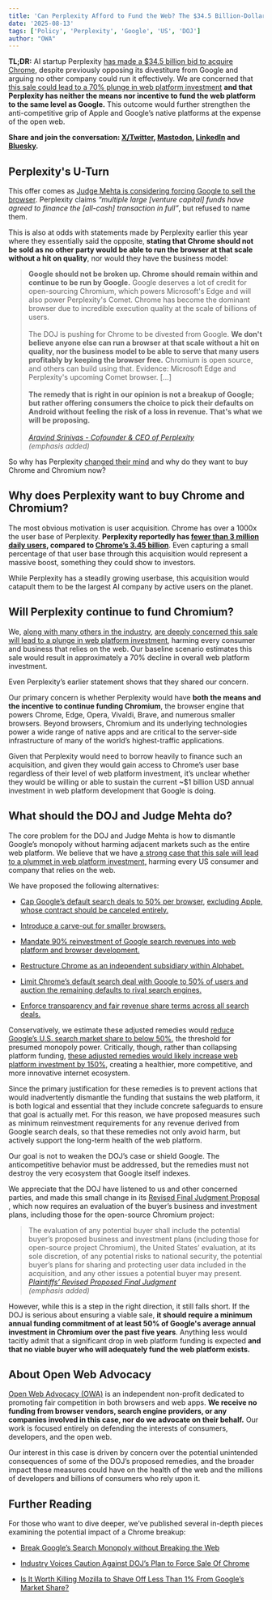 ```yaml
---
title: 'Can Perplexity Afford to Fund the Web? The $34.5 Billion-Dollar Question'
date: '2025-08-13'
tags: ['Policy', 'Perplexity', 'Google', 'US', 'DOJ']
author: "OWA"
---
```


**TL;DR:** AI startup Perplexity [has made a $34.5 billion bid to acquire Chrome](https://www.ft.com/content/d357d9d0-2a03-493a-b73b-e21b16b8ba37), despite previously opposing its divestiture from Google and arguing no other company could run it effectively. We are concerned that [this sale could lead to a 70% plunge in web platform investment](https://open-web-advocacy.org/blog/break-googles-search-monopoly-without-breaking-the-web/) **and that Perplexity has neither the means nor incentive to fund the web platform to the same level as Google.** This outcome would further strengthen the anti-competitive grip of Apple and Google’s native platforms at the expense of the open web.

**Share and join the conversation: [X/Twitter](https://x.com/OpenWebAdvocacy/status/1955541450210558127), [Mastodon](https://mastodon.social/@owa/115020426457933314), [LinkedIn](https://www.linkedin.com/posts/open-web-advocacy_can-perplexity-afford-to-fund-the-web-the-activity-7361308258873040896-pkDE) and [Bluesky](https://bsky.app/profile/open-web-advocacy.org/post/3lwbel2zuwk2b).**

## Perplexity's U-Turn

This offer comes as [Judge Mehta is considering forcing Google to sell the browser](https://open-web-advocacy.org/blog/break-googles-search-monopoly-without-breaking-the-web/#quick-primer-on-the-doj%E2%80%99s-case:~:text=Google%20must%20promptly%20and%20fully%20divest%20Chrome%2C%20to%20a%20buyer%20approved%20by%20the%20Plaintiffs%20in%20their%20sole%20discretion%20subject%20to%20terms%20that%20the%20Court%20and%20Plaintiffs%20approve.). Perplexity claims *“multiple large \[venture capital\] funds have agreed to finance the \[all-cash\] transaction in full”*, but refused to name them.

This is also at odds with statements made by Perplexity earlier this year where they essentially said the opposite, **stating that <span style="color: var(--main-color);">Chrome should not be sold</span> as no other party would be able to run the browser at that scale without a hit on quality**, nor would they have the business model:

> **Google should not be broken up. Chrome should remain within and continue to be run by Google.** Google deserves a lot of credit for open-sourcing Chromium, which powers Microsoft's Edge and will also power Perplexity's Comet. Chrome has become the dominant browser due to incredible execution quality at the scale of billions of users.<br><br>
> The DOJ is pushing for Chrome to be divested from Google. **We don't believe anyone else can run a browser at that scale without a hit on quality, nor the business model to be able to serve that many users profitably by keeping the browser free.** Chromium is open source, and others can build using that. Evidence: Microsoft Edge and Perplexity's upcoming Comet browser. \[...\]<br><br>
> **The remedy that is right in our opinion is not a breakup of Google; but rather offering consumers the choice to pick their defaults on Android without feeling the risk of a loss in revenue. That's what we will be proposing.**<br><br>
> <cite>[Aravind Srinivas - Cofounder & CEO of Perplexity](https://open-web-advocacy.org/blog/industry-voices-caution-against-dojs-plan-to-force-sale-of-chrome/#:~:text=%23-,Aravind%20Srinivas%20%2D%20Cofounder%20%26%20CEO%20of%20Perplexity,-Perplexity%20has%20been)<br>(emphasis added)</cite>

So why has Perplexity [changed their mind](https://www.ft.com/content/d357d9d0-2a03-493a-b73b-e21b16b8ba37) and why do they want to buy Chrome and Chromium now?

## Why does Perplexity want to buy Chrome and Chromium?

The most obvious motivation is user acquisition. Chrome has over a 1000x the user base of Perplexity.  **Perplexity reportedly has [fewer than <span style="color: var(--main-color);">3 million daily users</span>](https://www.demandsage.com/perplexity-ai-statistics/#:~:text=Approximately%202%20million%20people%20worldwide%20visit%20Perplexity%20AI%20daily.), compared to [<span style="color: var(--main-color);">Chrome’s 3.45 billion</span>](https://backlinko.com/chrome-users#:~:text=An%20estimated%203.45%20billion%20internet%20users%20globally%20use%20Chrome%20as%20their%20browser.)**. Even capturing a small percentage of that user base through this acquisition would represent a massive boost, something they could show to investors.

While Perplexity has a steadily growing userbase, this acquisition would catapult them to be the largest AI company by active users on the planet.

## Will Perplexity continue to fund Chromium?

We, [along with many others in the industry](https://open-web-advocacy.org/blog/industry-voices-caution-against-dojs-plan-to-force-sale-of-chrome/), [are deeply concerned this sale will lead to a plunge in web platform investment](https://open-web-advocacy.org/blog/break-googles-search-monopoly-without-breaking-the-web/), harming every consumer and business that relies on the web. Our baseline scenario estimates this sale would result in approximately a 70% decline in overall web platform investment.

Even Perplexity’s  earlier statement shows that they shared our concern.

Our primary concern is whether Perplexity would have **both the means and the incentive** **to continue funding Chromium**, the browser engine that powers Chrome, Edge, Opera, Vivaldi, Brave, and numerous smaller browsers. Beyond browsers, Chromium and its underlying technologies power a wide range of native apps and are critical to the server-side infrastructure of many of the world’s highest-traffic applications.

Given that Perplexity would need to borrow heavily to finance such an acquisition, and given they would gain access to Chrome’s user base regardless of their level of web platform investment, it’s unclear whether they would be willing or able to sustain the current \~$1 billion USD annual investment in web platform development that Google is doing.

## What should the DOJ and Judge Mehta do?

The core problem for the DOJ and Judge Mehta is how to dismantle Google’s monopoly without harming adjacent markets such as the entire web platform. We believe that we have [a strong case that this sale will lead to a plummet in web platform investment,](https://open-web-advocacy.org/blog/break-googles-search-monopoly-without-breaking-the-web/) harming every US consumer and company that relies on the web.

We have proposed the following alternatives:

* [Cap Google’s default search deals to 50% per browser](https://open-web-advocacy.org/blog/break-googles-search-monopoly-without-breaking-the-web/#permit-browser-search-default-deals-up-to-50%25-market-share%2C-excluding-apple), [excluding Apple, whose contract should be canceled entirely.](https://open-web-advocacy.org/blog/break-googles-search-monopoly-without-breaking-the-web/#terminate-the-apple-google-search-agreement)

* [Introduce a carve-out for smaller browsers.](https://open-web-advocacy.org/blog/break-googles-search-monopoly-without-breaking-the-web/#carve-out-for-smaller-browsers)

* [Mandate 90% reinvestment of Google search revenues into web platform and browser development.](https://open-web-advocacy.org/blog/break-googles-search-monopoly-without-breaking-the-web/#require-reinvestment-of-search-revenue-into-browser-and-web-platform-development)

* [Restructure Chrome as an independent subsidiary within Alphabet.](https://open-web-advocacy.org/blog/break-googles-search-monopoly-without-breaking-the-web/#move-chrome-from-google-to-alphabet-1)

* [Limit Chrome’s default search deal with Google to 50% of users and auction the remaining defaults to rival search engines.](https://open-web-advocacy.org/blog/break-googles-search-monopoly-without-breaking-the-web/#move-chrome-from-google-to-alphabet-1)

* [Enforce transparency and fair revenue share terms across all search deals.](https://open-web-advocacy.org/blog/break-googles-search-monopoly-without-breaking-the-web/#conditions-on-search-deals)

Conservatively, we estimate these adjusted remedies would [reduce Google’s U.S. search market share to below 50%](https://open-web-advocacy.org/blog/break-googles-search-monopoly-without-breaking-the-web/#estimated-impact-of-the-package-on-google's-search-engine-market-share), the threshold for presumed monopoly power. Critically, though, rather than collapsing platform funding, [these adjusted remedies would likely increase web platform investment by 150%](https://open-web-advocacy.org/blog/break-googles-search-monopoly-without-breaking-the-web/#estimated-total-impact-on-web-platform-investment), creating a healthier, more competitive, and more innovative internet ecosystem.

Since the primary justification for these remedies is to prevent actions that would inadvertently dismantle the funding that sustains the web platform, it is both logical and essential that they include concrete safeguards to ensure that goal is actually met. For this reason, we have proposed measures such as minimum reinvestment requirements for any revenue derived from Google search deals, so that these remedies not only avoid harm, but actively support the long-term health of the web platform.

Our goal is not to weaken the DOJ’s case or shield Google. The anticompetitive behavior must be addressed, but the remedies must not destroy the very ecosystem that Google itself indexes.

We appreciate that the DOJ have listened to us and other concerned parties, and made this small change in its [Revised Final Judgment Proposal](https://storage.courtlistener.com/recap/gov.uscourts.dcd.223205/gov.uscourts.dcd.223205.1184.1.pdf) , which now requires an evaluation of the buyer’s business and investment plans, including those for the open-source Chromium project:

> The evaluation of any potential buyer shall include the potential buyer’s proposed business and investment plans (including those for open-source project Chromium), the United States’ evaluation, at its sole discretion, of any potential risks to national security, the potential buyer’s plans for sharing and protecting user data included in the acquisition, and any other issues a potential buyer may present.
> <cite>[Plaintiffs’ Revised Proposed Final Judgment](https://storage.courtlistener.com/recap/gov.uscourts.dcd.223205/gov.uscourts.dcd.223205.1184.1.pdf)<br>(emphasis added)</cite>

However, while this is a step in the right direction, it still falls short. If the DOJ is serious about ensuring a viable sale, **<span style="color: var(--main-color);">it should require a minimum annual funding commitment of at least 50% of Google's average annual investment in Chromium over the past five years</span>**. Anything less would tacitly admit that a significant drop in web platform funding is expected  **and that no viable buyer who will adequately fund the web platform exists.**

## About Open Web Advocacy

[Open Web Advocacy (OWA)](https://open-web-advocacy.org/) is an independent non-profit dedicated to promoting fair competition in both browsers and web apps. **We receive no funding from browser vendors, search engine providers, or any companies involved in this case, nor do we advocate on their behalf.** Our work is focused entirely on defending the interests of consumers, developers, and the open web.

Our interest in this case is driven by concern over the potential unintended consequences of some of the DOJ’s proposed remedies, and the broader impact these measures could have on the health of the web and the millions of developers and billions of consumers who rely upon it.

## Further Reading

For those who want to dive deeper, we’ve published several in-depth pieces examining the potential impact of a Chrome breakup:

* [Break Google’s Search Monopoly without Breaking the Web](https://open-web-advocacy.org/blog/break-googles-search-monopoly-without-breaking-the-web/)

* [Industry Voices Caution Against DOJ’s Plan to Force Sale Of Chrome](https://open-web-advocacy.org/blog/industry-voices-caution-against-dojs-plan-to-force-sale-of-chrome/)

* [Is It Worth Killing Mozilla to Shave Off Less Than 1% From Google’s Market Share?](https://open-web-advocacy.org/blog/is-it-worth-killing-mozilla-to-shave-off-less-than-1-percent-from-googles-market-share/)
